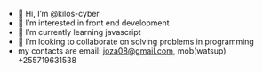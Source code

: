 - 👋 Hi, I’m @kilos-cyber
- 👀 I’m interested in front end development
- 🌱 I’m currently learning  javascript
- 💞️ I’m looking to collaborate on solving problems in programming
- my contacts are email: joza08@gmail.com, mob(watsup) +255719631538

<!---
kilos-cyber/kilos-cyber is a ✨ special ✨ repository because its `README.md` (this file) appears on your GitHub profile.
You can click the Preview link to take a look at your changes.
--->

